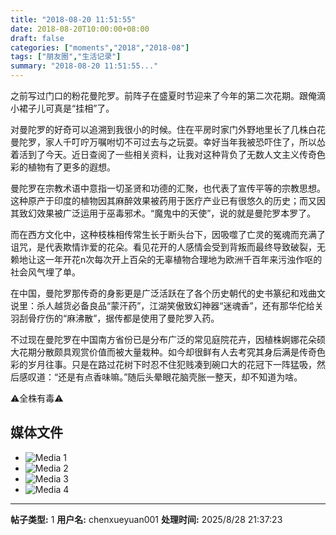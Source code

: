```yaml
---
title: "2018-08-20 11:51:55"
date: 2018-08-20T10:00:00+08:00
draft: false
categories: ["moments","2018","2018-08"]
tags: ["朋友圈","生活记录"]
summary: "2018-08-20 11:51:55..."
---
```


之前写过门口的粉花曼陀罗。前阵子在盛夏时节迎来了今年的第二次花期。跟俺滴小裙子儿可真是“挂相”了。

对曼陀罗的好奇可以追溯到我很小的时候。住在平房时家门外野地里长了几株白花曼陀罗，家人千叮咛万嘱咐切不可过去与之玩耍。幸好当年我被恐吓住了，所以怂着活到了今天。近日查阅了一些相关资料，让我对这种背负了无数人文主义传奇色彩的植物有了更多的遐想。

曼陀罗在宗教术语中意指一切圣贤和功德的汇聚，也代表了宣传平等的宗教思想。这种原产于印度的植物因其麻醉效果被药用于医疗产业已有很悠久的历史；而又因其致幻效果被广泛运用于巫毒邪术。“魔鬼中的天使”，说的就是曼陀罗本罗了。

而在西方文化中，这种枝株相传常生长于断头台下，因吸噬了亡灵的冤魂而充满了诅咒，是代表欺情诈爱的花朵。看见花开的人感情会受到背叛而最终导致破裂，无赖地让这一年开花n次每次开上百朵的无辜植物合理地为欧洲千百年来污浊作呕的社会风气埋了单。

在中国，曼陀罗那传奇的身影更是广泛活跃在了各个历史朝代的史书篆纪和戏曲文说里：杀人越货必备良品“蒙汗药”，江湖笑傲致幻神器“迷魂香”，还有那华佗给关羽刮骨疗伤的“麻沸散”，据传都是使用了曼陀罗入药。

不过现在曼陀罗在中国南方省份已是分布广泛的常见庭院花卉，因植株婀娜花朵硕大花期分散颇具观赏价值而被大量栽种。如今却很鲜有人去考究其身后满是传奇色彩的岁月往事。只是在路过花树下时忍不住犯贱凑到碗口大的花冠下一阵猛吸，然后感叹道：“还是有点香味嘛。”随后头晕眼花脑壳胀一整天，却不知道为啥。

⚠️全株有毒⚠️

## 媒体文件

- ![Media 1](/Moments/photos/2018-08-20/201808201151550.jpg)
- ![Media 2](/Moments/photos/2018-08-20/201808201151551.jpg)
- ![Media 3](/Moments/photos/2018-08-20/201808201151552.jpg)
- ![Media 4](/Moments/photos/2018-08-20/201808201151553.jpg)

---

**帖子类型:** 1
**用户名:** chenxueyuan001
**处理时间:** 2025/8/28 21:37:23
